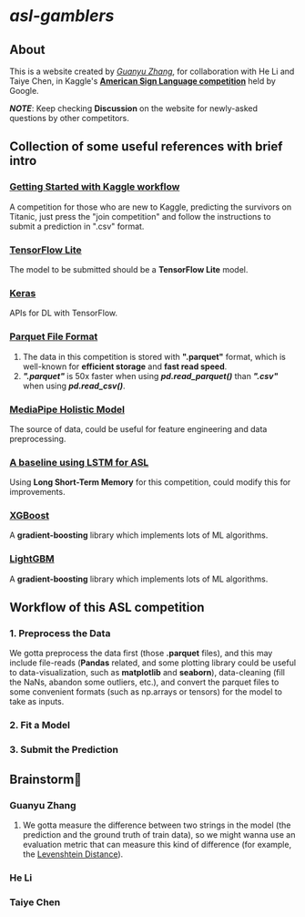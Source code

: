 # ***asl-gamblers***
## About

This is a website created by *[Guanyu Zhang](https://github.com/TonyZhang2004)*, for collaboration with He Li and Taiye Chen, in Kaggle's **[American Sign Language competition](https://www.kaggle.com/competitions/asl-fingerspelling)** held by Google.

***NOTE***: Keep checking **Discussion** on the website for newly-asked questions by other competitors.

## Collection of some useful references with brief intro

### **[Getting Started with Kaggle workflow](https://www.kaggle.com/competitions/titanic)**

A competition for those who are new to Kaggle, predicting the survivors on Titanic, just press the "join competition" and follow the instructions to submit a prediction in ".csv" format.

### **[TensorFlow Lite](https://www.tensorflow.org/lite)**

The model to be submitted should be a **TensorFlow Lite** model.

### **[Keras](https://keras.io/)**

APIs for DL with TensorFlow.

### **[Parquet File Format](https://towardsdatascience.com/demystifying-the-parquet-file-format-13adb0206705)**

1. The data in this competition is stored with **".parquet"** format, which is well-known for **efficient storage** and **fast read speed**.
2. ***".parquet"*** is 50x faster when using ***pd.read_parquet()*** than ***".csv"*** when using ***pd.read_csv()***.

### **[MediaPipe Holistic Model](https://github.com/google/mediapipe/blob/master/docs/solutions/holistic.md)**

The source of data, could be useful for feature engineering and data preprocessing.


### **[A baseline using LSTM for ASL](https://www.kaggle.com/code/stanptown/lstm-baseline-for-starters-sign-language-eeff0f)**

Using **Long Short-Term Memory** for this competition, could modify this for improvements.

### **[XGBoost](https://xgboost.readthedocs.io/)**

A **gradient-boosting** library which implements lots of ML algorithms.

### **[LightGBM](https://lightgbm.readthedocs.io/en/stable/)**

A **gradient-boosting** library which implements lots of ML algorithms.

## Workflow of this ASL competition
### 1. Preprocess the Data

We gotta preprocess the data first (those **.parquet** files), and this may include file-reads (**Pandas** related, and some plotting library could be useful to data-visualization, such as **matplotlib** and **seaborn**), data-cleaning (fill the NaNs, abandon some outliers, etc.), and convert the parquet files to some convenient formats (such as np.arrays or tensors) for the model to take as inputs.

### 2. Fit a Model
### 3. Submit the Prediction

## Brainstorm🧠
### Guanyu Zhang

1. We gotta measure the difference between two strings in the model (the prediction and the ground truth of train data), so we might wanna use an evaluation metric that can measure this kind of difference (for example, the [Levenshtein Distance](https://en.wikipedia.org/wiki/Levenshtein_distance)).

### He Li

### Taiye Chen

